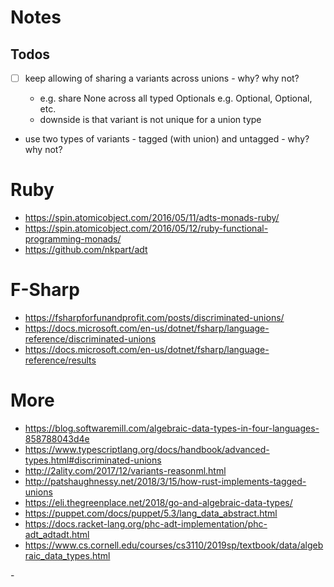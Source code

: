 # Notes

## Todos

- [ ] keep allowing of sharing a variants across unions - why? why not?

  - e.g. share None across all typed Optionals e.g. Optional<Hash>, Optional<Array>, etc.
  - downside is that variant is not unique for a union type

- use two types of variants - tagged (with union) and untagged - why? why not?


# Ruby

- <https://spin.atomicobject.com/2016/05/11/adts-monads-ruby/>
- <https://spin.atomicobject.com/2016/05/12/ruby-functional-programming-monads/>
- <https://github.com/nkpart/adt>
  
  
# F-Sharp

- <https://fsharpforfunandprofit.com/posts/discriminated-unions/>
- <https://docs.microsoft.com/en-us/dotnet/fsharp/language-reference/discriminated-unions>
- <https://docs.microsoft.com/en-us/dotnet/fsharp/language-reference/results>



# More

- <https://blog.softwaremill.com/algebraic-data-types-in-four-languages-858788043d4e>
- <https://www.typescriptlang.org/docs/handbook/advanced-types.html#discriminated-unions>
- <http://2ality.com/2017/12/variants-reasonml.html>
- <http://patshaughnessy.net/2018/3/15/how-rust-implements-tagged-unions>
- <https://eli.thegreenplace.net/2018/go-and-algebraic-data-types/>
- <https://puppet.com/docs/puppet/5.3/lang_data_abstract.html>
- <https://docs.racket-lang.org/phc-adt-implementation/phc-adt_adtadt.html>
- <https://www.cs.cornell.edu/courses/cs3110/2019sp/textbook/data/algebraic_data_types.html>

<!-->

- <https://en.wikipedia.org/wiki/Algebraic_data_type>
